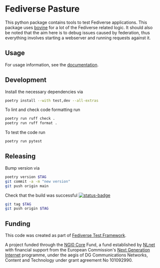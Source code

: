 <!--
SPDX-FileCopyrightText: 2023 Helge

SPDX-License-Identifier: MIT
-->

# Fediverse Pasture

This python package contains tools to test Fediverse applications. This
package uses [bovine](https://bovine.readthedocs.io/en/latest/) for a lot
of the Fediverse related logic. It should also be noted that the aim here
is to debug issues caused by federation, thus everything involves starting
a webserver and running requests against it.

## Usage

For usage information, see the [documentation](https://funfedi.dev/python_package/).

## Development

Install the necessary dependencies via

```bash
poetry install --with test,dev --all-extras
```

To lint and check code formatting run

```bash
poetry run ruff check .
poetry run ruff format .
```

To test the code run

```bash
poetry run pytest
```

## Releasing

Bump version via

```bash
poetry version $TAG
git commit -a -m "new version"
git push origin main
```

Check that the build was successful [![status-badge](https://ci.codeberg.org/api/badges/13093/status.svg)](https://ci.codeberg.org/repos/13093)

```bash
git tag $TAG
git push origin $TAG
```

## Funding

This code was created as part of [Fediverse Test Framework](https://nlnet.nl/project/FediverseTestFramework/).

A project funded through the [NGI0 Core](https://nlnet.nl/core) Fund,
a fund established by [NLnet](https://nlnet.nl/) with financial support from
the European Commission's [Next Generation Internet](https://ngi.eu/) programme,
under the aegis of DG Communications Networks, Content and Technology
under grant agreement No 101092990.
